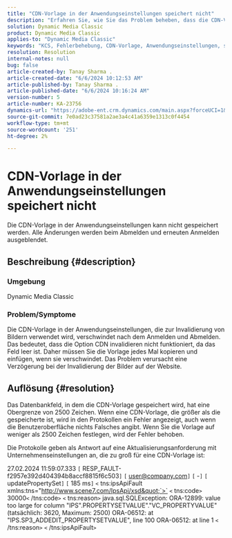 ```yaml
---
title: "CDN-Vorlage in der Anwendungseinstellungen speichert nicht"
description: "Erfahren Sie, wie Sie das Problem beheben, dass die CDN-Vorlage in der Anwendungskonfiguration nicht gespeichert werden kann."
solution: Dynamic Media Classic
product: Dynamic Media Classic
applies-to: "Dynamic Media Classic"
keywords: "KCS, Fehlerbehebung, CDN-Vorlage, Anwendungseinstellungen, speichert nicht, Adobe Dynamic Media Classic"
resolution: Resolution
internal-notes: null
bug: false
article-created-by: Tanay Sharma .
article-created-date: "6/6/2024 10:12:53 AM"
article-published-by: Tanay Sharma .
article-published-date: "6/6/2024 10:16:24 AM"
version-number: 5
article-number: KA-23756
dynamics-url: "https://adobe-ent.crm.dynamics.com/main.aspx?forceUCI=1&pagetype=entityrecord&etn=knowledgearticle&id=ed662553-ed23-ef11-840b-6045bd0065b6"
source-git-commit: 7e0ad23c37581a2ae3a4c41a6359e1313c0f4454
workflow-type: tm+mt
source-wordcount: '251'
ht-degree: 2%

---
```


# CDN-Vorlage in der Anwendungseinstellungen speichert nicht


Die CDN-Vorlage in der Anwendungseinstellungen kann nicht gespeichert werden. Alle Änderungen werden beim Abmelden und erneuten Anmelden ausgeblendet.

## Beschreibung {#description}


### Umgebung

Dynamic Media Classic

### Problem/Symptome

Die CDN-Vorlage in der Anwendungseinstellungen, die zur Invalidierung von Bildern verwendet wird, verschwindet nach dem Anmelden und Abmelden. Das bedeutet, dass die Option CDN invalidieren nicht funktioniert, da das Feld leer ist. Daher müssen Sie die Vorlage jedes Mal kopieren und einfügen, wenn sie verschwindet. Das Problem verursacht eine Verzögerung bei der Invalidierung der Bilder auf der Website.


## Auflösung {#resolution}


Das Datenbankfeld, in dem die CDN-Vorlage gespeichert wird, hat eine Obergrenze von 2500 Zeichen. Wenn eine CDN-Vorlage, die größer als die gespeicherte ist, wird in den Protokollen ein Fehler angezeigt, auch wenn die Benutzeroberfläche nichts Falsches angibt. Wenn Sie die Vorlage auf weniger als 2500 Zeichen festlegen, wird der Fehler behoben.



Die Protokolle geben als Antwort auf eine Aktualisierungsanforderung mit Unternehmenseinstellungen an, die zu groß für eine CDN-Vorlage ist:

27.02.2024 11:59:07.333 `[` RESP_FAULT-f2957e392d404394b8accf8815f6c503`]`
`[` user@company.com`]`  `[` -`]`  `[` updatePropertySet`]`  `[` 185 ms`]`
`<` tns:ipsApiFault xmlns:tns=&quot;http://www.scene7.com/IpsApi/xsd&quot;`>` `<` tns:code`>` 30000`<` /tns:code`>` `<` tns:reason`>` java.sql.SQLException: ORA-12899: value too large for column &quot;IPS&quot;.PROPERTYSETVALUE&quot;.&quot;VC_PROPERTYVALUE&quot; (tatsächlich: 3620, Maximum: 2500) ORA-06512: at &quot;IPS.SP3_ADDEDIT_PROPERTYSETVALUE&quot;, line 100 ORA-06512: at line 1
`<` /tns:reason`>` `<` /tns:ipsApiFault`>`
